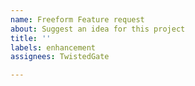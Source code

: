 ```yaml
---
name: Freeform Feature request
about: Suggest an idea for this project
title: ''
labels: enhancement
assignees: TwistedGate

---
```



